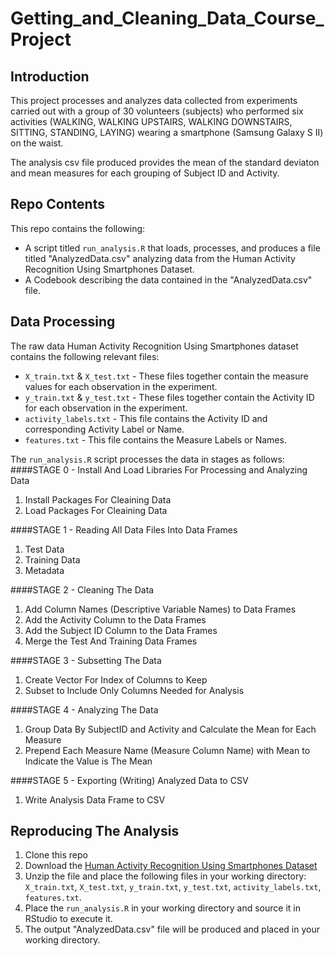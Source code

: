 # Getting_and_Cleaning_Data_Course_Project

## Introduction
This project processes and analyzes data collected from experiments carried out with a group of 30 volunteers (subjects) who performed six activities (WALKING, WALKING UPSTAIRS, WALKING DOWNSTAIRS, SITTING, STANDING, LAYING) wearing a smartphone (Samsung Galaxy S II) on the waist.

The analysis csv file produced provides the mean of the standard deviaton and mean measures for each grouping of Subject ID and Activity.


## Repo Contents
This repo contains the following:
* A script titled `run_analysis.R` that loads, processes, and produces a file titled "AnalyzedData.csv" analyzing data from the Human Activity Recognition Using Smartphones Dataset.
* A Codebook describing the data contained in the "AnalyzedData.csv" file.


## Data Processing
The raw data Human Activity Recognition Using Smartphones dataset contains the following relevant files:
* `X_train.txt` & `X_test.txt` - These files together contain the measure values for each observation in the experiment.
* `y_train.txt` & `y_test.txt` - These files together contain the Activity ID for each observation in the experiment.
* `activity_labels.txt` - This file contains the Activity ID and corresponding Activity Label or Name.
* `features.txt` - This file contains the Measure Labels or Names.


The `run_analysis.R` script processes the data in stages as follows:
####STAGE 0 - Install And Load Libraries For Processing and Analyzing Data
1. Install Packages For Cleaining Data
2. Load Packages For Cleaining Data

####STAGE 1 - Reading All Data Files Into Data Frames
1. Test Data
2. Training Data
3. Metadata

####STAGE 2 - Cleaning The Data
1. Add Column Names (Descriptive Variable Names) to Data Frames
2. Add the Activity Column to the Data Frames
3. Add the Subject ID Column to the Data Frames
4. Merge the Test And Training Data Frames

####STAGE 3 - Subsetting The Data
1. Create Vector For Index of Columns to Keep
2. Subset to Include Only Columns Needed for Analysis

####STAGE 4 - Analyzing The Data
1. Group Data By SubjectID and Activity and Calculate the Mean for Each Measure
2. Prepend Each Measure Name (Measure Column Name) with Mean to Indicate the Value is The Mean

####STAGE 5 - Exporting (Writing) Analyzed Data to CSV
1. Write Analysis Data Frame to CSV


## Reproducing The Analysis

1. Clone this repo
2. Download the [Human Activity Recognition Using Smartphones Dataset](https://d396qusza40orc.cloudfront.net/getdata%2Fprojectfiles%2FUCI%20HAR%20Dataset.zip) 
3. Unzip the file and place the following files in your working directory: `X_train.txt`, `X_test.txt`, `y_train.txt`, `y_test.txt`, `activity_labels.txt`, `features.txt`.
4. Place the `run_analysis.R` in your working directory and source it in RStudio to execute it.
5. The output "AnalyzedData.csv" file will be produced and placed in your working directory.
